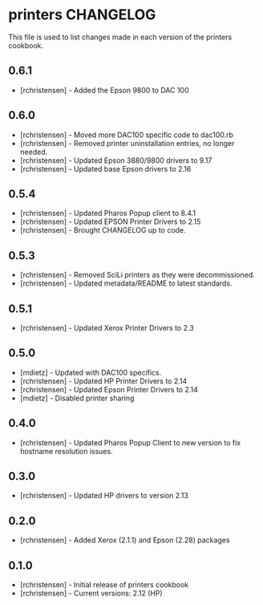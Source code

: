 printers CHANGELOG
==================

This file is used to list changes made in each version of the printers cookbook.

0.6.1
-----
- [rchristensen] - Added the Epson 9800 to DAC 100

0.6.0
-----
- [rchristensen] - Moved more DAC100 specific code to dac100.rb
- [rchristensen] - Removed printer uninstallation entries, no longer needed.
- [rchristensen] - Updated Epson 3880/9800 drivers to 9.17
- [rchristensen] - Updated base Epson drivers to 2.16

0.5.4
-----
- [rchristensen] - Updated Pharos Popup client to 8.4.1
- [rchristensen] - Updated EPSON Printer Drivers to 2.15
- [rchristensen] - Brought CHANGELOG up to code.

0.5.3
-----
- [rchristensen] - Removed SciLi printers as they were decommissioned.
- [rchristensen] - Updated metadata/README to latest standards.

0.5.1 
-----
- [rchristensen] - Updated Xerox Printer Drivers to 2.3

0.5.0
-----
- [mdietz] - Updated with DAC100 specifics.
- [rchristensen] - Updated HP Printer Drivers to 2.14
- [rchristensen] - Updated Epson Printer Drivers to 2.14
- [mdietz] - Disabled printer sharing

0.4.0
-----
- [rchristensen] - Updated Pharos Popup Client to new version to fix hostname resolution issues.

0.3.0
-----
- [rchristensen] - Updated HP drivers to version 2.13

0.2.0
-----
- [rchristensen] - Added Xerox (2.1.1) and Epson (2.28) packages

0.1.0
-----
- [rchristensen] - Initial release of printers cookbook
- [rchristensen] - Current versions: 2.12 (HP)
